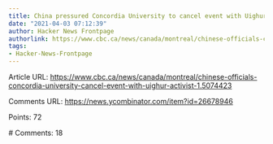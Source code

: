 ```yaml
---
title: China pressured Concordia University to cancel event with Uighur activist (2019)
date: "2021-04-03 07:12:39"
author: Hacker News Frontpage
authorlink: https://www.cbc.ca/news/canada/montreal/chinese-officials-concordia-university-cancel-event-with-uighur-activist-1.5074423
tags:
- Hacker-News-Frontpage
---
```


<p>Article URL: <a href="https://www.cbc.ca/news/canada/montreal/chinese-officials-concordia-university-cancel-event-with-uighur-activist-1.5074423">https://www.cbc.ca/news/canada/montreal/chinese-officials-concordia-university-cancel-event-with-uighur-activist-1.5074423</a></p>
<p>Comments URL: <a href="https://news.ycombinator.com/item?id=26678946">https://news.ycombinator.com/item?id=26678946</a></p>
<p>Points: 72</p>
<p># Comments: 18</p>
